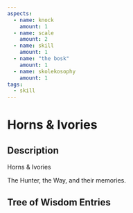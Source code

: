 ```yaml
---
aspects: 
  - name: knock
    amount: 1
  - name: scale
    amount: 2
  - name: skill
    amount: 1
  - name: "the bosk"
    amount: 1
  - name: skolekosophy
    amount: 1
tags:
  - skill
---
```


# Horns & Ivories

## Description
Horns & Ivories

The Hunter, the Way, and their memories.
## Tree of Wisdom Entries